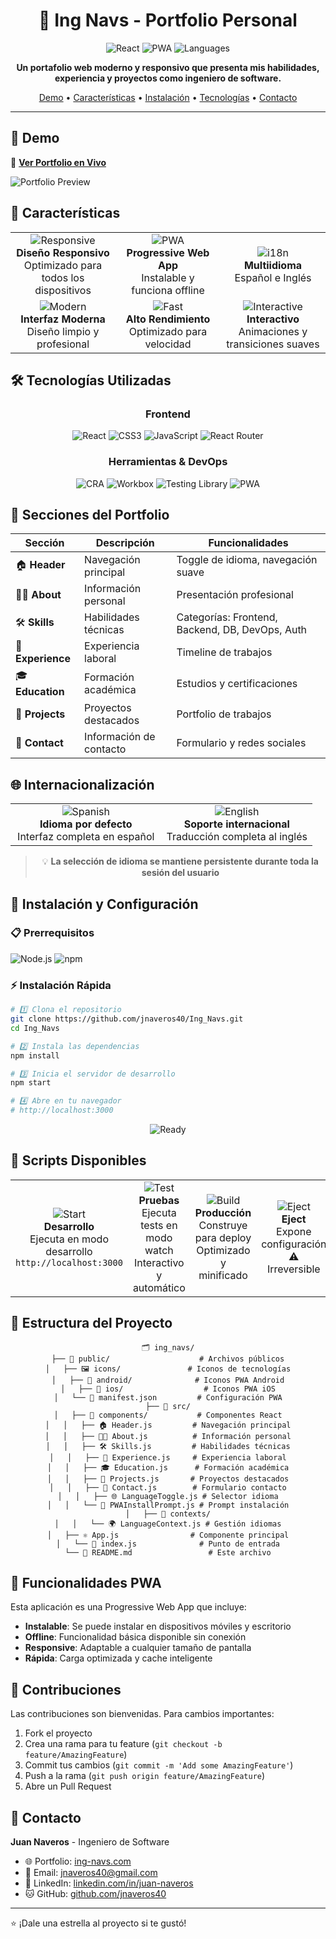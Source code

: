<div align="center">

# 💼 **Ing Navs - Portfolio Personal**

<p align="center">
  <img src="https://img.shields.io/badge/React-19.1.1-61DAFB?style=for-the-badge&logo=react&logoColor=white" alt="React">
  <img src="https://img.shields.io/badge/PWA-Enabled-4CAF50?style=for-the-badge&logo=pwa&logoColor=white" alt="PWA">
  <img src="https://img.shields.io/badge/i18n-ES%20%7C%20EN-FF6B6B?style=for-the-badge" alt="Languages">
  
</p>

<p align="center">
  <strong>Un portafolio web moderno y responsivo que presenta mis habilidades, experiencia y proyectos como ingeniero de software.</strong>
</p>

<p align="center">
  <a href="#-demo">Demo</a> •
  <a href="#-características">Características</a> •
  <a href="#-instalación">Instalación</a> •
  <a href="#-tecnologías">Tecnologías</a> •
  <a href="#-contacto">Contacto</a>
</p>

---

</div>

## 🎯 **Demo**

🔗 **[Ver Portfolio en Vivo](https://ingnavs.vercel.app/)** 

![Portfolio Preview](https://via.placeholder.com/800x400/1a1a2e/ffffff?text=Portfolio+Preview)

## 🚀 **Características**

<table>
<tr>
<td align="center" width="33%">
<img src="https://img.shields.io/badge/-Responsive-4CAF50?style=for-the-badge&logo=responsive&logoColor=white" alt="Responsive">
<br><strong>Diseño Responsivo</strong>
<br>Optimizado para todos los dispositivos
</td>
<td align="center" width="33%">
<img src="https://img.shields.io/badge/-PWA-FF6B6B?style=for-the-badge&logo=pwa&logoColor=white" alt="PWA">
<br><strong>Progressive Web App</strong>
<br>Instalable y funciona offline
</td>
<td align="center" width="33%">
<img src="https://img.shields.io/badge/-i18n-2196F3?style=for-the-badge&logo=translate&logoColor=white" alt="i18n">
<br><strong>Multiidioma</strong>
<br>Español e Inglés
</td>
</tr>
<tr>
<td align="center" width="33%">
<img src="https://img.shields.io/badge/-Modern-9C27B0?style=for-the-badge&logo=design&logoColor=white" alt="Modern">
<br><strong>Interfaz Moderna</strong>
<br>Diseño limpio y profesional
</td>
<td align="center" width="33%">
<img src="https://img.shields.io/badge/-Fast-FF9800?style=for-the-badge&logo=speed&logoColor=white" alt="Fast">
<br><strong>Alto Rendimiento</strong>
<br>Optimizado para velocidad
</td>
<td align="center" width="33%">
<img src="https://img.shields.io/badge/-Interactive-E91E63?style=for-the-badge&logo=animation&logoColor=white" alt="Interactive">
<br><strong>Interactivo</strong>
<br>Animaciones y transiciones suaves
</td>
</tr>
</table>

## 🛠️ **Tecnologías Utilizadas**

<div align="center">

### **Frontend**
<p>
<img src="https://img.shields.io/badge/React-19.1.1-61DAFB?style=for-the-badge&logo=react&logoColor=white" alt="React">
<img src="https://img.shields.io/badge/CSS3-1572B6?style=for-the-badge&logo=css3&logoColor=white" alt="CSS3">
<img src="https://img.shields.io/badge/JavaScript-F7DF1E?style=for-the-badge&logo=javascript&logoColor=black" alt="JavaScript">
<img src="https://img.shields.io/badge/React_Router-CA4245?style=for-the-badge&logo=react-router&logoColor=white" alt="React Router">
</p>

### **Herramientas & DevOps**
<p>
<img src="https://img.shields.io/badge/Create_React_App-09D3AC?style=for-the-badge&logo=create-react-app&logoColor=white" alt="CRA">
<img src="https://img.shields.io/badge/Workbox-FF6D00?style=for-the-badge&logo=workbox&logoColor=white" alt="Workbox">
<img src="https://img.shields.io/badge/Testing_Library-E33332?style=for-the-badge&logo=testing-library&logoColor=white" alt="Testing Library">
<img src="https://img.shields.io/badge/PWA-5A0FC8?style=for-the-badge&logo=pwa&logoColor=white" alt="PWA">
</p>

</div>

## 📱 **Secciones del Portfolio**

<div align="center">

| Sección | Descripción | Funcionalidades |
|---------|-------------|----------------|
| 🏠 **Header** | Navegación principal | Toggle de idioma, navegación suave |
| 👨‍💻 **About** | Información personal | Presentación profesional |
| 🛠️ **Skills** | Habilidades técnicas | Categorías: Frontend, Backend, DB, DevOps, Auth |
| 💼 **Experience** | Experiencia laboral | Timeline de trabajos |
| 🎓 **Education** | Formación académica | Estudios y certificaciones |
| 🚀 **Projects** | Proyectos destacados | Portfolio de trabajos |
| 📧 **Contact** | Información de contacto | Formulario y redes sociales |

</div>

## 🌐 **Internacionalización**

<div align="center">

<table>
<tr>
<td align="center" width="50%">
<img src="https://img.shields.io/badge/🇪🇸_Español-FF6B6B?style=for-the-badge" alt="Spanish">
<br><strong>Idioma por defecto</strong>
<br>Interfaz completa en español
</td>
<td align="center" width="50%">
<img src="https://img.shields.io/badge/🇺🇸_English-4ECDC4?style=for-the-badge" alt="English">
<br><strong>Soporte internacional</strong>
<br>Traducción completa al inglés
</td>
</tr>
</table>

> 💡 **La selección de idioma se mantiene persistente durante toda la sesión del usuario**

</div>

## 🚀 **Instalación y Configuración**

### 📋 **Prerrequisitos**
<p>
<img src="https://img.shields.io/badge/Node.js-v14+-339933?style=for-the-badge&logo=node.js&logoColor=white" alt="Node.js">
<img src="https://img.shields.io/badge/npm-or_yarn-CB3837?style=for-the-badge&logo=npm&logoColor=white" alt="npm">
</p>

### ⚡ **Instalación Rápida**

```bash
# 1️⃣ Clona el repositorio
git clone https://github.com/jnaveros40/Ing_Navs.git
cd Ing_Navs

# 2️⃣ Instala las dependencias
npm install

# 3️⃣ Inicia el servidor de desarrollo
npm start

# 4️⃣ Abre en tu navegador
# http://localhost:3000
```

<div align="center">
<img src="https://img.shields.io/badge/¡Listo!-Portfolio_funcionando-4CAF50?style=for-the-badge" alt="Ready">
</div>

## 📜 **Scripts Disponibles**

<table>
<tr>
<td align="center" width="25%">
<img src="https://img.shields.io/badge/npm_start-4CAF50?style=for-the-badge&logo=npm&logoColor=white" alt="Start">
<br><strong>Desarrollo</strong>
<br>Ejecuta en modo desarrollo
<br><code>http://localhost:3000</code>
</td>
<td align="center" width="25%">
<img src="https://img.shields.io/badge/npm_test-FF9800?style=for-the-badge&logo=jest&logoColor=white" alt="Test">
<br><strong>Pruebas</strong>
<br>Ejecuta tests en modo watch
<br>Interactivo y automático
</td>
<td align="center" width="25%">
<img src="https://img.shields.io/badge/npm_run_build-2196F3?style=for-the-badge&logo=webpack&logoColor=white" alt="Build">
<br><strong>Producción</strong>
<br>Construye para deploy
<br>Optimizado y minificado
</td>
<td align="center" width="25%">
<img src="https://img.shields.io/badge/npm_run_eject-F44336?style=for-the-badge&logo=eject&logoColor=white" alt="Eject">
<br><strong>Eject</strong>
<br>Expone configuración
<br>⚠️ Irreversible
</td>
</tr>
</table>

## 📂 **Estructura del Proyecto**

<div align="center">

```
🗂️ ing_navs/
├── 📁 public/                    # Archivos públicos
│   ├── 🖼️ icons/               # Iconos de tecnologías
│   ├── 📱 android/              # Iconos PWA Android
│   ├── 🍎 ios/                  # Iconos PWA iOS
│   └── 📄 manifest.json         # Configuración PWA
├── 📁 src/
│   ├── 📁 components/           # Componentes React
│   │   ├── 🏠 Header.js         # Navegación principal
│   │   ├── 👨‍💻 About.js          # Información personal
│   │   ├── 🛠️ Skills.js         # Habilidades técnicas
│   │   ├── 💼 Experience.js     # Experiencia laboral
│   │   ├── 🎓 Education.js      # Formación académica
│   │   ├── 🚀 Projects.js       # Proyectos destacados
│   │   ├── 📧 Contact.js        # Formulario contacto
│   │   ├── 🌐 LanguageToggle.js # Selector idioma
│   │   └── 📱 PWAInstallPrompt.js # Prompt instalación
│   ├── 📁 contexts/
│   │   └── 🌍 LanguageContext.js # Gestión idiomas
│   ├── ⚛️ App.js                # Componente principal
│   └── 🎯 index.js              # Punto de entrada
└── 📄 README.md                 # Este archivo
```

</div>

## 🌟 Funcionalidades PWA

Esta aplicación es una Progressive Web App que incluye:

- **Instalable**: Se puede instalar en dispositivos móviles y escritorio
- **Offline**: Funcionalidad básica disponible sin conexión
- **Responsive**: Adaptable a cualquier tamaño de pantalla
- **Rápida**: Carga optimizada y cache inteligente

## 🤝 Contribuciones

Las contribuciones son bienvenidas. Para cambios importantes:

1. Fork el proyecto
2. Crea una rama para tu feature (`git checkout -b feature/AmazingFeature`)
3. Commit tus cambios (`git commit -m 'Add some AmazingFeature'`)
4. Push a la rama (`git push origin feature/AmazingFeature`)
5. Abre un Pull Request

## 📧 Contacto

**Juan Naveros** - Ingeniero de Software

- 🌐 Portfolio: [ing-navs.com](https://ing-navs.com)
- 📧 Email: jnaveros40@gmail.com
- 💼 LinkedIn: [linkedin.com/in/juan-naveros](https://linkedin.com/in/juan-naveros)
- 🐱 GitHub: [github.com/jnaveros40](https://github.com/jnaveros40)

---

⭐ ¡Dale una estrella al proyecto si te gustó!
